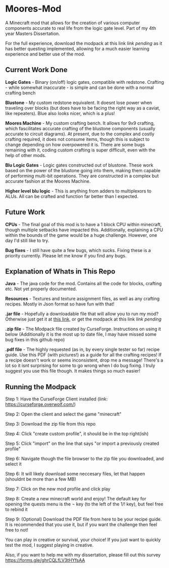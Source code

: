 # Moores-Mod
A Minecraft mod that allows for the creation of various computer components accurate to real life from the logic gate level. Part of my 4th year Masters Dissertation.

For the full experience, download the modpack at this link *link pending* as it has better questing implemented, allowing for a much easier learning experience and better use of the mod.

## Current Work Done

**Logic Gates** - Binary (on/off) logic gates, compatible with redstone. Crafting - while somewhat inaccurate - is simple and can be done with a normal crafting bench

**Blustone** - My custom redstone equivalent. It doesnt lose power when traveling over blocks (but does have to be facing the right way as a caviat, like repeaters). Blue also looks nicer, which is a plus!

**Moores Machine** - My custom crafting bench. It allows for 9x9 crafting, which fascilitates accurate crafting of the blustone components (usually accurate to circuit diagrams). At present, due to the complex and costly crafting required, it does not consume items, though this is subject to change depending on how overpowered it is. There are some bugs remaining with it, coding custom crafting is super difficult, even with the help of other mods.

**Blu Logic Gates** - Logic gates constructed out of blustone. These work based on the power of the blustone going into them, making them capable of performing multi-bit operations. They are constructed in a complex but accurate fashion at the Moores Machine.

**Higher level blu logic** - This is anything from adders to multiplexors to ALUs. All can be crafted and function far better than I expected.

## Future Work

**CPUs** - The final goal of this mod is to have a 1 block CPU within minecraft, though multiple setbacks have impacted this. Additionally, explaining a CPU within the bounds of the game would be a huge challenge. However, one day I'd still like to try.

**Bug fixes** - I still have quite a few bugs, which sucks. Fixing these is a priority currently. Please let me know if you find any bugs.

## Explanation of Whats in This Repo

**Java** - The java code for the mod. Contains all the code for blocks, crafting etc. Not yet properly documented.

**Resources** - Textures and texture assignment files, as well as any crafting recipes. Mostly in Json format so have fun with that!

**.jar file** - Hopefully a downloadable file that will allow you to run my mod? Otherwise just get it at [this link](https://www.curseforge.com/minecraft/mc-mods/mooresmod), or get the modpack at this link *link pending*

**.zip file** - The Modpack file created by CurseForge. Instructions on using it below (Additionally it is the most up to date file, I may have missed some bug fixes in this github repo)

**.pdf file** - The highly requested (as in, by every single tester so far) recipe guide. Use this PDF (with pictures!) as a guide for all the crafting recipes! If a recipe doesn't work or seems inconsistent, drop me a message! There's a lot so it isnt surprising for some to go wrong when I do bug fixing. I truly suggest you use this file though. It makes things so much easier!

## Running the Modpack

Step 1: Have the CurseForge Client installed (link: https://curseforge.overwolf.com/)

Step 2: Open the client and select the game "minecraft"

Step 3: Download the zip file from this repo

Step 4: Click "create custom profile", it should be in the top right(ish)

Step 5: Click "import" on the line that says "or import a previously created profile"

Step 6: Navigate though the file browser to the zip file you downloaded, and select it

Step 6: It will likely download some neccesary files, let that happen (shouldnt be more than a few MB)

Step 7: Click on the new mod profile and click play

Step 8: Create a new minecraft world and enjoy! The default key for opening the quests menu is the ¬ key (to the left of the 1/! key), but feel free to rebind it

Step 9: (Optional) Download the PDF file from here to be your recipe guide. It is recommended that you use it, but if you want the challenge then feel free to not!

You can play in creative or survival, your choice! If you just want to quickly test the mod, I suggest playing in creative.

Also, if you want to help me with my dissertation, please fill out this survey https://forms.gle/ghrCQLfLV3tHYfsAA
